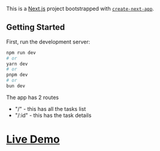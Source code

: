 This is a [Next.js](https://nextjs.org/) project bootstrapped with [`create-next-app`](https://github.com/vercel/next.js/tree/canary/packages/create-next-app).

## Getting Started

First, run the development server:

```bash
npm run dev
# or
yarn dev
# or
pnpm dev
# or
bun dev
```
The app has 2 routes
- "/" - this has all the tasks list
- "/:id" - this has the task details 

# [Live Demo](https://task-manager-sooty-delta.vercel.app)
